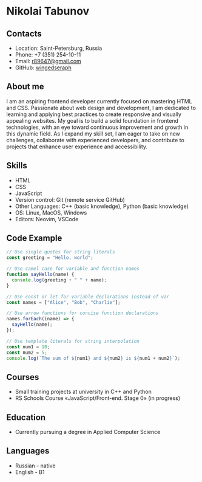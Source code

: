 # Nikolai Tabunov

## Contacts

- Location: Saint-Petersburg, Russia
- Phone: +7 (351) 254-10-11
- Email: [r89647@gmail.com](mailto:r89647@gmail.com)
- GitHub: [wingedseraph](https://github.com/wingedseraph)

## About me

I am an aspiring frontend developer currently focused on mastering HTML and CSS. Passionate about web design and development, I am dedicated to learning and applying best practices to create responsive and visually appealing websites. My goal is to build a solid foundation in frontend
technologies, with an eye toward continuous improvement and growth in this dynamic field. As I expand my skill set, I am eager to take on new challenges, collaborate with experienced developers, and contribute to projects that enhance user experience and accessibility.

## Skills

- HTML
- CSS
- JavaScript
- Version control: Git (remote service GitHub)
- Other Languages: C++ (basic knowledge), Python (basic knowledge)
- OS: Linux, MacOS, Windows
- Editors: Neovim, VSCode

## Code Example

```JavaScript
// Use single quotes for string literals
const greeting = "Hello, world";

// Use camel case for variable and function names
function sayHello(name) {
  console.log(greeting + " " + name);
}

// Use const or let for variable declarations instead of var
const names = ["Alice", "Bob", "Charlie"];

// Use arrow functions for concise function declarations
names.forEach((name) => {
  sayHello(name);
});

// Use template literals for string interpolation
const num1 = 10;
const num2 = 5;
console.log(`The sum of ${num1} and ${num2} is ${num1 + num2}`);
```

## Courses

- Small training projects at university in C++ and Python
- RS Schools Course «JavaScript/Front-end. Stage 0» (in progress)

## Education

- Currently pursuing a degree in Applied Computer Science

## Languages

- Russian - native
- English - B1
